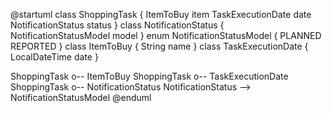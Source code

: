 @startuml
class ShoppingTask {
  ItemToBuy item
  TaskExecutionDate date
  NotificationStatus status
}
class NotificationStatus {
  NotificationStatusModel model
}
enum NotificationStatusModel { 
  PLANNED
  REPORTED
}
class ItemToBuy {
  String name
}
class TaskExecutionDate {
  LocalDateTime date
}

ShoppingTask o-- ItemToBuy
ShoppingTask o-- TaskExecutionDate
ShoppingTask o-- NotificationStatus
NotificationStatus --> NotificationStatusModel
@enduml
